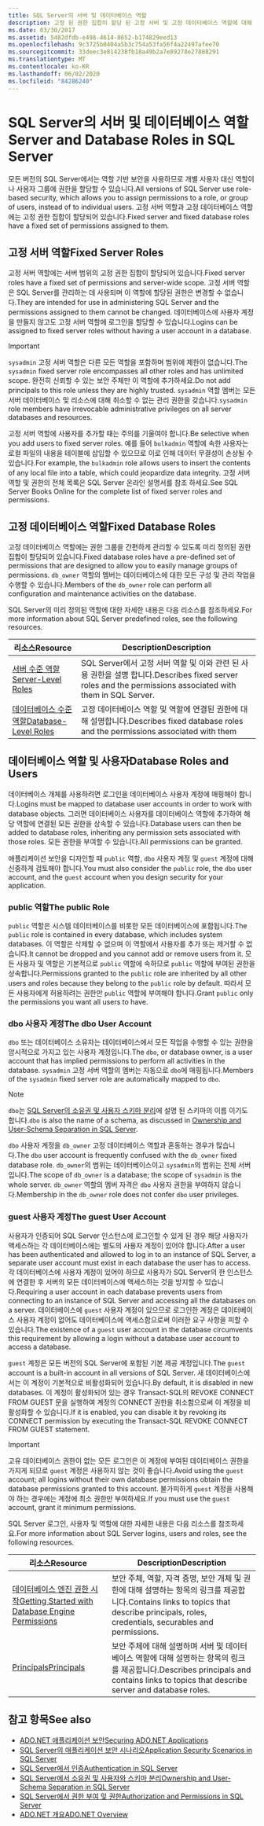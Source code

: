 ```yaml
---
title: SQL Server의 서버 및 데이터베이스 역할
description: 고정 된 권한 집합이 할당 된 고정 서버 및 고정 데이터베이스 역할에 대해 알아봅니다. SQL Server는 역할 기반 보안을 사용 합니다.
ms.date: 03/30/2017
ms.assetid: 5482dfdb-e498-4614-8652-b174829eed13
ms.openlocfilehash: 9c3725b0404a5b3c754a53fa56f4a22497afee70
ms.sourcegitcommit: 33deec3e814238fb18a49b2a7e89278e27888291
ms.translationtype: MT
ms.contentlocale: ko-KR
ms.lasthandoff: 06/02/2020
ms.locfileid: "84286240"
---
```

# <a name="server-and-database-roles-in-sql-server"></a><span data-ttu-id="d15b4-104">SQL Server의 서버 및 데이터베이스 역할</span><span class="sxs-lookup"><span data-stu-id="d15b4-104">Server and Database Roles in SQL Server</span></span>
<span data-ttu-id="d15b4-105">모든 버전의 SQL Server에서는 역할 기반 보안을 사용하므로 개별 사용자 대신 역할이나 사용자 그룹에 권한을 할당할 수 있습니다.</span><span class="sxs-lookup"><span data-stu-id="d15b4-105">All versions of SQL Server use role-based security, which allows you to assign permissions to a role, or group of users, instead of to individual users.</span></span> <span data-ttu-id="d15b4-106">고정 서버 역할과 고정 데이터베이스 역할에는 고정 권한 집합이 할당되어 있습니다.</span><span class="sxs-lookup"><span data-stu-id="d15b4-106">Fixed server and fixed database roles have a fixed set of permissions assigned to them.</span></span>  
  
## <a name="fixed-server-roles"></a><span data-ttu-id="d15b4-107">고정 서버 역할</span><span class="sxs-lookup"><span data-stu-id="d15b4-107">Fixed Server Roles</span></span>  
 <span data-ttu-id="d15b4-108">고정 서버 역할에는 서버 범위의 고정 권한 집합이 할당되어 있습니다.</span><span class="sxs-lookup"><span data-stu-id="d15b4-108">Fixed server roles have a fixed set of permissions and server-wide scope.</span></span> <span data-ttu-id="d15b4-109">고정 서버 역할은 SQL Server를 관리하는 데 사용되며 이 역할에 할당된 권한은 변경할 수 없습니다.</span><span class="sxs-lookup"><span data-stu-id="d15b4-109">They are intended for use in administering SQL Server and the permissions assigned to them cannot be changed.</span></span> <span data-ttu-id="d15b4-110">데이터베이스에 사용자 계정을 만들지 않고도 고정 서버 역할에 로그인을 할당할 수 있습니다.</span><span class="sxs-lookup"><span data-stu-id="d15b4-110">Logins can be assigned to fixed server roles without having a user account in a database.</span></span>  
  
> [!IMPORTANT]
> <span data-ttu-id="d15b4-111">`sysadmin` 고정 서버 역할은 다른 모든 역할을 포함하며 범위에 제한이 없습니다.</span><span class="sxs-lookup"><span data-stu-id="d15b4-111">The `sysadmin` fixed server role encompasses all other roles and has unlimited scope.</span></span> <span data-ttu-id="d15b4-112">완전히 신뢰할 수 있는 보안 주체만 이 역할에 추가하세요.</span><span class="sxs-lookup"><span data-stu-id="d15b4-112">Do not add principals to this role unless they are highly trusted.</span></span> <span data-ttu-id="d15b4-113">`sysadmin` 역할 멤버는 모든 서버 데이터베이스 및 리소스에 대해 취소할 수 없는 관리 권한을 갖습니다.</span><span class="sxs-lookup"><span data-stu-id="d15b4-113">`sysadmin` role members have irrevocable administrative privileges on all server databases and resources.</span></span>  
  
 <span data-ttu-id="d15b4-114">고정 서버 역할에 사용자를 추가할 때는 주의를 기울여야 합니다.</span><span class="sxs-lookup"><span data-stu-id="d15b4-114">Be selective when you add users to fixed server roles.</span></span> <span data-ttu-id="d15b4-115">예를 들어 `bulkadmin` 역할에 속한 사용자는 로컬 파일의 내용을 테이블에 삽입할 수 있으므로 이로 인해 데이터 무결성이 손상될 수 있습니다.</span><span class="sxs-lookup"><span data-stu-id="d15b4-115">For example, the `bulkadmin` role allows users to insert the contents of any local file into a table, which could jeopardize data integrity.</span></span> <span data-ttu-id="d15b4-116">고정 서버 역할 및 권한의 전체 목록은 SQL Server 온라인 설명서를 참조 하세요.</span><span class="sxs-lookup"><span data-stu-id="d15b4-116">See SQL Server Books Online for the complete list of fixed server roles and permissions.</span></span>  
  
## <a name="fixed-database-roles"></a><span data-ttu-id="d15b4-117">고정 데이터베이스 역할</span><span class="sxs-lookup"><span data-stu-id="d15b4-117">Fixed Database Roles</span></span>  
 <span data-ttu-id="d15b4-118">고정 데이터베이스 역할에는 권한 그룹을 간편하게 관리할 수 있도록 미리 정의된 권한 집합이 할당되어 있습니다.</span><span class="sxs-lookup"><span data-stu-id="d15b4-118">Fixed database roles have a pre-defined set of permissions that are designed to allow you to easily manage groups of permissions.</span></span> <span data-ttu-id="d15b4-119">`db_owner` 역할의 멤버는 데이터베이스에 대한 모든 구성 및 관리 작업을 수행할 수 있습니다.</span><span class="sxs-lookup"><span data-stu-id="d15b4-119">Members of the `db_owner` role can perform all configuration and maintenance activities on the database.</span></span>  
  
 <span data-ttu-id="d15b4-120">SQL Server의 미리 정의된 역할에 대한 자세한 내용은 다음 리소스를 참조하세요.</span><span class="sxs-lookup"><span data-stu-id="d15b4-120">For more information about SQL Server predefined roles, see the following resources.</span></span>  
  
|<span data-ttu-id="d15b4-121">리소스</span><span class="sxs-lookup"><span data-stu-id="d15b4-121">Resource</span></span>|<span data-ttu-id="d15b4-122">Description</span><span class="sxs-lookup"><span data-stu-id="d15b4-122">Description</span></span>|  
|--------------|-----------------|  
|[<span data-ttu-id="d15b4-123">서버 수준 역할</span><span class="sxs-lookup"><span data-stu-id="d15b4-123">Server-Level Roles</span></span>](/sql/relational-databases/security/authentication-access/server-level-roles)|<span data-ttu-id="d15b4-124">SQL Server에서 고정 서버 역할 및 이와 관련 된 사용 권한을 설명 합니다.</span><span class="sxs-lookup"><span data-stu-id="d15b4-124">Describes fixed server roles and the permissions associated with them in SQL Server.</span></span>|  
|[<span data-ttu-id="d15b4-125">데이터베이스 수준 역할</span><span class="sxs-lookup"><span data-stu-id="d15b4-125">Database-Level Roles</span></span>](/sql/relational-databases/security/authentication-access/database-level-roles)|<span data-ttu-id="d15b4-126">고정 데이터베이스 역할 및 역할에 연결된 권한에 대해 설명합니다.</span><span class="sxs-lookup"><span data-stu-id="d15b4-126">Describes fixed database roles and the permissions associated with them</span></span>|  
  
## <a name="database-roles-and-users"></a><span data-ttu-id="d15b4-127">데이터베이스 역할 및 사용자</span><span class="sxs-lookup"><span data-stu-id="d15b4-127">Database Roles and Users</span></span>  
 <span data-ttu-id="d15b4-128">데이터베이스 개체를 사용하려면 로그인을 데이터베이스 사용자 계정에 매핑해야 합니다.</span><span class="sxs-lookup"><span data-stu-id="d15b4-128">Logins must be mapped to database user accounts in order to work with database objects.</span></span> <span data-ttu-id="d15b4-129">그러면 데이터베이스 사용자를 데이터베이스 역할에 추가하여 해당 역할에 연결된 모든 권한을 상속할 수 있습니다.</span><span class="sxs-lookup"><span data-stu-id="d15b4-129">Database users can then be added to database roles, inheriting any permission sets associated with those roles.</span></span> <span data-ttu-id="d15b4-130">모든 권한을 부여할 수 있습니다.</span><span class="sxs-lookup"><span data-stu-id="d15b4-130">All permissions can be granted.</span></span>  
  
 <span data-ttu-id="d15b4-131">애플리케이션 보안을 디자인할 때 `public` 역할, `dbo` 사용자 계정 및 `guest` 계정에 대해 신중하게 검토해야 합니다.</span><span class="sxs-lookup"><span data-stu-id="d15b4-131">You must also consider the `public` role, the `dbo` user account, and the `guest` account when you design security for your application.</span></span>  
  
### <a name="the-public-role"></a><span data-ttu-id="d15b4-132">public 역할</span><span class="sxs-lookup"><span data-stu-id="d15b4-132">The public Role</span></span>  
 <span data-ttu-id="d15b4-133">`public` 역할은 시스템 데이터베이스를 비롯한 모든 데이터베이스에 포함됩니다.</span><span class="sxs-lookup"><span data-stu-id="d15b4-133">The `public` role is contained in every database, which includes system databases.</span></span> <span data-ttu-id="d15b4-134">이 역할은 삭제할 수 없으며 이 역할에서 사용자를 추가 또는 제거할 수 없습니다.</span><span class="sxs-lookup"><span data-stu-id="d15b4-134">It cannot be dropped and you cannot add or remove users from it.</span></span> <span data-ttu-id="d15b4-135">모든 사용자 및 역할은 기본적으로 `public` 역할에 속하므로 `public` 역할에 부여된 권한을 상속합니다.</span><span class="sxs-lookup"><span data-stu-id="d15b4-135">Permissions granted to the `public` role are inherited by all other users and roles because they belong to the `public` role by default.</span></span> <span data-ttu-id="d15b4-136">따라서 모든 사용자에게 허용하려는 권한만 `public` 역할에 부여해야 합니다.</span><span class="sxs-lookup"><span data-stu-id="d15b4-136">Grant `public` only the permissions you want all users to have.</span></span>  
  
### <a name="the-dbo-user-account"></a><span data-ttu-id="d15b4-137">dbo 사용자 계정</span><span class="sxs-lookup"><span data-stu-id="d15b4-137">The dbo User Account</span></span>  
 <span data-ttu-id="d15b4-138">`dbo` 또는 데이터베이스 소유자는 데이터베이스에서 모든 작업을 수행할 수 있는 권한을 암시적으로 가지고 있는 사용자 계정입니다.</span><span class="sxs-lookup"><span data-stu-id="d15b4-138">The `dbo`, or database owner, is a user account that has implied permissions to perform all activities in the database.</span></span> <span data-ttu-id="d15b4-139">`sysadmin` 고정 서버 역할의 멤버는 자동으로 `dbo`에 매핑됩니다.</span><span class="sxs-lookup"><span data-stu-id="d15b4-139">Members of the `sysadmin` fixed server role are automatically mapped to `dbo`.</span></span>  
  
> [!NOTE]
> <span data-ttu-id="d15b4-140">`dbo`는 [SQL Server의 소유권 및 사용자 스키마 분리](ownership-and-user-schema-separation-in-sql-server.md)에 설명 된 스키마의 이름 이기도 합니다.</span><span class="sxs-lookup"><span data-stu-id="d15b4-140">`dbo` is also the name of a schema, as discussed in [Ownership and User-Schema Separation in SQL Server](ownership-and-user-schema-separation-in-sql-server.md).</span></span>  
  
 <span data-ttu-id="d15b4-141">`dbo` 사용자 계정을 `db_owner` 고정 데이터베이스 역할과 혼동하는 경우가 많습니다.</span><span class="sxs-lookup"><span data-stu-id="d15b4-141">The `dbo` user account is frequently confused with the `db_owner` fixed database role.</span></span> <span data-ttu-id="d15b4-142">`db_owner`의 범위는 데이터베이스이고 `sysadmin`의 범위는 전체 서버입니다.</span><span class="sxs-lookup"><span data-stu-id="d15b4-142">The scope of `db_owner` is a database; the scope of `sysadmin` is the whole server.</span></span> <span data-ttu-id="d15b4-143">`db_owner` 역할의 멤버 자격은 `dbo` 사용자 권한을 부여하지 않습니다.</span><span class="sxs-lookup"><span data-stu-id="d15b4-143">Membership in the `db_owner` role does not confer `dbo` user privileges.</span></span>  
  
### <a name="the-guest-user-account"></a><span data-ttu-id="d15b4-144">guest 사용자 계정</span><span class="sxs-lookup"><span data-stu-id="d15b4-144">The guest User Account</span></span>  
 <span data-ttu-id="d15b4-145">사용자가 인증되어 SQL Server 인스턴스에 로그인할 수 있게 된 경우 해당 사용자가 액세스하는 각 데이터베이스에는 별도의 사용자 계정이 있어야 합니다.</span><span class="sxs-lookup"><span data-stu-id="d15b4-145">After a user has been authenticated and allowed to log in to an instance of SQL Server, a separate user account must exist in each database the user has to access.</span></span> <span data-ttu-id="d15b4-146">각 데이터베이스에 사용자 계정이 있어야 하므로 사용자가 SQL Server의 한 인스턴스에 연결한 후 서버의 모든 데이터베이스에 액세스하는 것을 방지할 수 있습니다.</span><span class="sxs-lookup"><span data-stu-id="d15b4-146">Requiring a user account in each database prevents users from connecting to an instance of SQL Server and accessing all the databases on a server.</span></span> <span data-ttu-id="d15b4-147">데이터베이스에 `guest` 사용자 계정이 있으므로 로그인한 계정은 데이터베이스 사용자 계정이 없어도 데이터베이스에 액세스함으로써 이러한 요구 사항을 피할 수 있습니다.</span><span class="sxs-lookup"><span data-stu-id="d15b4-147">The existence of a `guest` user account in the database circumvents this requirement by allowing a login without a database user account to access a database.</span></span>  
  
 <span data-ttu-id="d15b4-148">`guest` 계정은 모든 버전의 SQL Server에 포함된 기본 제공 계정입니다.</span><span class="sxs-lookup"><span data-stu-id="d15b4-148">The `guest` account is a built-in account in all versions of SQL Server.</span></span> <span data-ttu-id="d15b4-149">새 데이터베이스에서는 이 계정이 기본적으로 비활성화되어 있습니다.</span><span class="sxs-lookup"><span data-stu-id="d15b4-149">By default, it is disabled in new databases.</span></span> <span data-ttu-id="d15b4-150">이 계정이 활성화되어 있는 경우 Transact-SQL의 REVOKE CONNECT FROM GUEST 문을 실행하여 계정의 CONNECT 권한을 취소함으로써 이 계정을 비활성화할 수 있습니다.</span><span class="sxs-lookup"><span data-stu-id="d15b4-150">If it is enabled, you can disable it by revoking its CONNECT permission by executing the Transact-SQL REVOKE CONNECT FROM GUEST statement.</span></span>  
  
> [!IMPORTANT]
> <span data-ttu-id="d15b4-151">고유 데이터베이스 권한이 없는 모든 로그인은 이 계정에 부여된 데이터베이스 권한을 가지게 되므로 `guest` 계정은 사용하지 않는 것이 좋습니다.</span><span class="sxs-lookup"><span data-stu-id="d15b4-151">Avoid using the `guest` account; all logins without their own database permissions obtain the database permissions granted to this account.</span></span> <span data-ttu-id="d15b4-152">불가피하게 `guest` 계정을 사용해야 하는 경우에는 계정에 최소 권한만 부여하세요.</span><span class="sxs-lookup"><span data-stu-id="d15b4-152">If you must use the `guest` account, grant it minimum permissions.</span></span>  
  
 <span data-ttu-id="d15b4-153">SQL Server 로그인, 사용자 및 역할에 대한 자세한 내용은 다음 리소스를 참조하세요.</span><span class="sxs-lookup"><span data-stu-id="d15b4-153">For more information about SQL Server logins, users and roles, see the following resources.</span></span>  
  
|<span data-ttu-id="d15b4-154">리소스</span><span class="sxs-lookup"><span data-stu-id="d15b4-154">Resource</span></span>|<span data-ttu-id="d15b4-155">Description</span><span class="sxs-lookup"><span data-stu-id="d15b4-155">Description</span></span>|  
|--------------|-----------------|  
|[<span data-ttu-id="d15b4-156">데이터베이스 엔진 권한 시작</span><span class="sxs-lookup"><span data-stu-id="d15b4-156">Getting Started with Database Engine Permissions</span></span>](/sql/relational-databases/security/authentication-access/getting-started-with-database-engine-permissions)|<span data-ttu-id="d15b4-157">보안 주체, 역할, 자격 증명, 보안 개체 및 권한에 대해 설명하는 항목의 링크를 제공합니다.</span><span class="sxs-lookup"><span data-stu-id="d15b4-157">Contains links to topics that describe principals, roles, credentials, securables and permissions.</span></span>|  
|[<span data-ttu-id="d15b4-158">Principals</span><span class="sxs-lookup"><span data-stu-id="d15b4-158">Principals</span></span>](/sql/relational-databases/security/authentication-access/principals-database-engine)|<span data-ttu-id="d15b4-159">보안 주체에 대해 설명하며 서버 및 데이터베이스 역할에 대해 설명하는 항목의 링크를 제공합니다.</span><span class="sxs-lookup"><span data-stu-id="d15b4-159">Describes principals and contains links to topics that describe server and database roles.</span></span>|  
  
## <a name="see-also"></a><span data-ttu-id="d15b4-160">참고 항목</span><span class="sxs-lookup"><span data-stu-id="d15b4-160">See also</span></span>

- [<span data-ttu-id="d15b4-161">ADO.NET 애플리케이션 보안</span><span class="sxs-lookup"><span data-stu-id="d15b4-161">Securing ADO.NET Applications</span></span>](../securing-ado-net-applications.md)
- [<span data-ttu-id="d15b4-162">SQL Server의 애플리케이션 보안 시나리오</span><span class="sxs-lookup"><span data-stu-id="d15b4-162">Application Security Scenarios in SQL Server</span></span>](application-security-scenarios-in-sql-server.md)
- [<span data-ttu-id="d15b4-163">SQL Server에서 인증</span><span class="sxs-lookup"><span data-stu-id="d15b4-163">Authentication in SQL Server</span></span>](authentication-in-sql-server.md)
- [<span data-ttu-id="d15b4-164">SQL Server에서 소유권 및 사용자와 스키마 분리</span><span class="sxs-lookup"><span data-stu-id="d15b4-164">Ownership and User-Schema Separation in SQL Server</span></span>](ownership-and-user-schema-separation-in-sql-server.md)
- [<span data-ttu-id="d15b4-165">SQL Server에서 권한 부여 및 권한</span><span class="sxs-lookup"><span data-stu-id="d15b4-165">Authorization and Permissions in SQL Server</span></span>](authorization-and-permissions-in-sql-server.md)
- [<span data-ttu-id="d15b4-166">ADO.NET 개요</span><span class="sxs-lookup"><span data-stu-id="d15b4-166">ADO.NET Overview</span></span>](../ado-net-overview.md)
